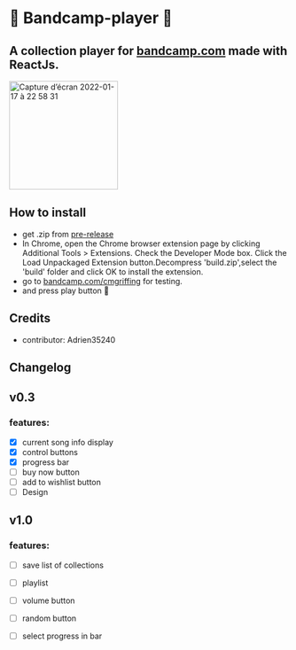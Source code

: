 # :construction: Bandcamp-player :construction:
## A collection player for [bandcamp.com](https://bandcamp.com/) made with ReactJs.

<img width="196" alt="Capture d’écran 2022-01-17 à 22 58 31" src="https://user-images.githubusercontent.com/73515932/149841360-096779d2-aaac-4be4-a1cf-061453510cd4.png">

## How to install
- get .zip from [pre-release](https://github.com/Adrien35240/bandcamp-player/releases/download/v0.3/build.zip)
- In Chrome, open the Chrome browser extension page by clicking Additional Tools > Extensions. Check the Developer Mode box. Click the Load Unpackaged Extension button.Decompress 'build.zip',select the 'build' folder and click OK to install the extension.
- go to [bandcamp.com/cmgriffing](https://bandcamp.com/cmgriffing) for testing.
- and press play button :musical_note:

## Credits
- contributor: Adrien35240

## Changelog
## v0.3
### features:
* [x] current song info display
* [x] control buttons
* [x] progress bar
* [ ] buy now button
* [ ] add to wishlist button
* [ ] Design
## v1.0
### features:
* [ ] save list of collections
* [ ] playlist
* [ ] volume button
* [ ] random button
* [ ] select progress in bar

